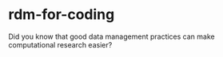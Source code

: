 # rdm-for-coding
Did you know that good data management practices can make computational research easier?
